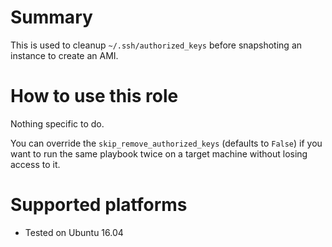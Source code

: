 # Summary

This is used to cleanup `~/.ssh/authorized_keys` before snapshoting an instance
to create an AMI.

# How to use this role

Nothing specific to do.

You can override the `skip_remove_authorized_keys` (defaults to `False`) if you
want to run the same playbook twice on a target machine without losing access
to it.

# Supported platforms

- Tested on Ubuntu 16.04
